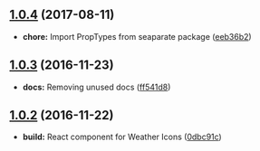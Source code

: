 <a name="1.0.4"></a>
## [1.0.4](https://github.com/lucaskatayama/react-weathericons/compare/v1.0.3...v1.0.4) (2017-08-11)


* **chore:** Import PropTypes from seaparate package ([eeb36b2](https://github.com/lucaskatayama/react-weathericons/commit/eeb36b2))


<a name="1.0.3"></a>
## [1.0.3](https://github.com/lucaskatayama/react-weathericons/compare/v1.0.2...v1.0.3) (2016-11-23)

* **docs:** Removing unused docs ([ff541d8](https://github.com/lucaskatayama/react-weathericons/commit/ff541d8))


<a name="1.0.2"></a>
## [1.0.2](https://github.com/lucaskatayama/react-weathericons/compare/0dbc91c...v1.0.2) (2016-11-22)

* **build:** React component for Weather Icons ([0dbc91c](https://github.com/lucaskatayama/react-weathericons/commit/0dbc91c))



